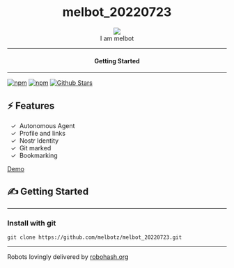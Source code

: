 <div align="center">
  <h1>melbot_20220723</h1>
   
  <img src="https://robohash.org/gitmark:bb923434072df80e7d3b6cbaf3176cba7ff7b15159f6ad40bf1e41f039c161bc:0">  
</div>

<div align="center">  
I am melbot
</div>

---

<div align="center">
<h4>Getting Started</h4>
</div>
  
---
  

[![npm](https://img.shields.io/npm/v/melbot_20220723)](https://npmjs.com/package/melbot_20220723)
[![npm](https://img.shields.io/npm/dw/melbot_20220723.svg)](https://npmjs.com/package/melbot_20220723)
[![Github Stars](https://img.shields.io/github/stars/melbotz/melbot_20220723.svg)](https://github.com/melbotz/melbot_20220723/)

## ⚡️ Features

&nbsp;&nbsp;✓&nbsp; Autonomous Agent  
&nbsp;&nbsp;✓&nbsp; Profile and links  
&nbsp;&nbsp;✓&nbsp; Nostr Identity  
&nbsp;&nbsp;✓&nbsp; Git marked  
&nbsp;&nbsp;✓&nbsp; Bookmarking  

[Demo](https://melbotz.github.io/melbot_20220723/)

## ✍️ Getting Started

---

### Install with git

```
git clone https://github.com/melbotz/melbot_20220723.git
```

---

Robots lovingly delivered by [robohash.org](https://robohash.org/)